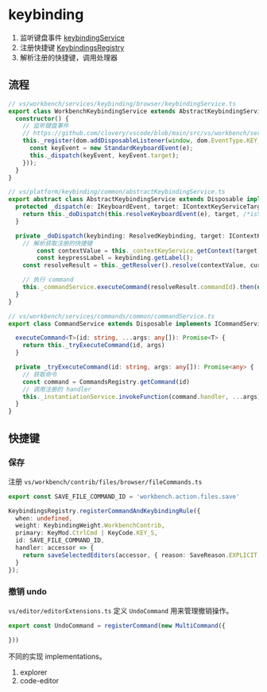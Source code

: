 # keybinding

1. 监听键盘事件 [keybindingService](https://github.com/clovery/vscode/blob/main/src/vs/workbench/services/keybinding/browser/keybindingService.ts#L255)
2. 注册快捷键 [KeybindingsRegistry](https://github.com/clovery/vscode/blob/main/src/vs/platform/keybinding/common/keybindingsRegistry.ts#L243) 
3. 解析注册的快捷键，调用处理器

## 流程

```ts
// vs/workbench/services/keybinding/browser/keybindingService.ts
export class WorkbenchKeybindingService extends AbstractKeybindingService {
  constructor() {
    // 监听键盘事件
    // https://github.com/clovery/vscode/blob/main/src/vs/workbench/services/keybinding/browser/keybindingService.ts#L255
    this._register(dom.addDisposableListener(window, dom.EventType.KEY_DOWN, (e: KeyboardEvent) => {
      const keyEvent = new StandardKeyboardEvent(e);
      this._dispatch(keyEvent, keyEvent.target);
    }));
  }
}

// vs/platform/keybinding/common/abstractKeybindingService.ts
export abstract class AbstractKeybindingService extends Disposable implements IKeybindingService {
  protected _dispatch(e: IKeyboardEvent, target: IContextKeyServiceTarget): boolean {
    return this._doDispatch(this.resolveKeyboardEvent(e), target, /*isSingleModiferChord*/false);
  }

  private _doDispatch(keybinding: ResolvedKeybinding, target: IContextKeyServiceTarget, isSingleModiferChord = false): boolean {
    // 解析获取注册的快捷键
		const contextValue = this._contextKeyService.getContext(target);
		const keypressLabel = keybinding.getLabel();
    const resolveResult = this._getResolver().resolve(contextValue, currentChord, firstPart);

    // 执行 command
    this._commandService.executeCommand(resolveResult.commandId).then(undefined, err => this._notificationService.warn(err));
  }
}

// vs/workbench/services/commands/common/commandService.ts
export class CommandService extends Disposable implements ICommandService {

  executeCommand<T>(id: string, ...args: any[]): Promise<T> {
    return this._tryExecuteCommand(id, args)
  }

  private _tryExecuteCommand(id: string, args: any[]): Promise<any> {
    // 获取命令
    const command = CommandsRegistry.getCommand(id)
    // 调用注册的 handler
    this._instantiationService.invokeFunction(command.handler, ...args)
  }
}
```

## 快捷键

### 保存

注册 `vs/workbench/contrib/files/browser/fileCommands.ts`

```ts
export const SAVE_FILE_COMMAND_ID = 'workbench.action.files.save'

KeybindingsRegistry.registerCommandAndKeybindingRule({
  when: undefined,
  weight: KeybindingWeight.WorkbenchContrib,
  primary: KeyMod.CtrlCmd | KeyCode.KEY_S,
  id: SAVE_FILE_COMMAND_ID,
  handler: accessor => {
    return saveSelectedEditors(accessor, { reason: SaveReason.EXPLICIT, force: true /* force save even when non-dirty */ });
  }
});
```

### 撤销 undo


`vs/editor/editorExtensions.ts` 定义 `UndoCommand` 用来管理撤销操作。

```ts
export const UndoCommand = registerCommand(new MultiCommand({

}))
```

不同的实现 implementations。

1. explorer
2. code-editor
